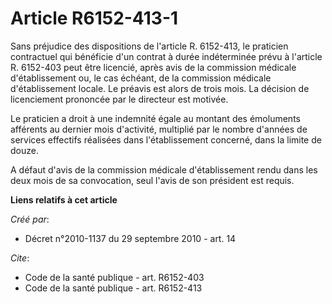 # Article R6152-413-1

Sans préjudice des dispositions de l'article R. 6152-413, le praticien contractuel qui bénéficie d'un contrat à durée
indéterminée prévu à l'article R. 6152-403 peut être licencié, après avis de la commission médicale d'établissement ou, le
cas échéant, de la commission médicale d'établissement locale. Le préavis est alors de trois mois. La décision de
licenciement prononcée par le directeur est motivée. 

Le praticien a droit à une indemnité égale au montant des émoluments afférents au dernier mois d'activité, multiplié par le
nombre d'années de services effectifs réalisées dans l'établissement concerné, dans la limite de douze.

A défaut d'avis de la commission médicale d'établissement rendu dans les deux mois de sa convocation, seul l'avis de son
président est requis.

**Liens relatifs à cet article**

_Créé par_:

  - Décret n°2010-1137 du 29 septembre 2010 - art. 14

_Cite_:

  - Code de la santé publique - art. R6152-403
  - Code de la santé publique - art. R6152-413
